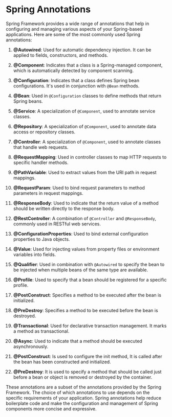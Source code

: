 # Spring Annotations

Spring Framework provides a wide range of annotations that help in configuring and managing various aspects of your Spring-based applications. Here are some of the most commonly used Spring annotations:

1. **@Autowired**: Used for automatic dependency injection. It can be applied to fields, constructors, and methods.

2. **@Component**: Indicates that a class is a Spring-managed component, which is automatically detected by component scanning.

3. **@Configuration**: Indicates that a class defines Spring bean configurations. It's used in conjunction with `@Bean` methods.

4. **@Bean**: Used in `@Configuration` classes to define methods that return Spring beans.

5. **@Service**: A specialization of `@Component`, used to annotate service classes.

6. **@Repository**: A specialization of `@Component`, used to annotate data access or repository classes.

7. **@Controller**: A specialization of `@Component`, used to annotate classes that handle web requests.

8. **@RequestMapping**: Used in controller classes to map HTTP requests to specific handler methods.

9. **@PathVariable**: Used to extract values from the URI path in request mappings.

10. **@RequestParam**: Used to bind request parameters to method parameters in request mappings.

11. **@ResponseBody**: Used to indicate that the return value of a method should be written directly to the response body.

12. **@RestController**: A combination of `@Controller` and `@ResponseBody`, commonly used in RESTful web services.

13. **@ConfigurationProperties**: Used to bind external configuration properties to Java objects.

14. **@Value**: Used for injecting values from property files or environment variables into fields.

15. **@Qualifier**: Used in combination with `@Autowired` to specify the bean to be injected when multiple beans of the same type are available.

16. **@Profile**: Used to specify that a bean should be registered for a specific profile.

17. **@PostConstruct**: Specifies a method to be executed after the bean is initialized.

18. **@PreDestroy**: Specifies a method to be executed before the bean is destroyed.

19. **@Transactional**: Used for declarative transaction management. It marks a method as transactional.

20. **@Async**: Used to indicate that a method should be executed asynchronously.

21. **@PostConstruct**: Is used to configure the init method, It is called after the bean has been constructed and initialized.

22. **@PreDestroy**: It is used to specify a method that should be called just before a bean or object is removed or destroyed by the container.

These annotations are a subset of the annotations provided by the Spring Framework. The choice of which annotations to use depends on the specific requirements of your application. Spring annotations help reduce boilerplate code and make the configuration and management of Spring components more concise and expressive.
